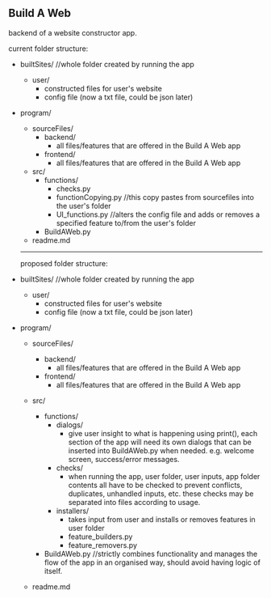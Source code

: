 Build A Web
---

backend of a website constructor app.

current folder structure:
- builtSites/   //whole folder created by running the app
    - user/
        - constructed files for user's website
        - config file (now a txt file, could be json later)

- program/
    - sourceFiles/
        - backend/
            - all files/features that are offered in the Build A Web app
        - frontend/
            - all files/features that are offered in the Build A Web app
    - src/ 
        - functions/
            - checks.py
            - functionCopying.py //this copy pastes from sourcefiles into the user's folder
            - UI_functions.py //alters the config file and adds or removes a specified feature to/from the user's folder
        - BuildAWeb.py
    - readme.md
    
    ---
    
    
    proposed folder structure:
- builtSites/   //whole folder created by running the app
    - user/
        - constructed files for user's website
        - config file (now a txt file, could be json later)

- program/
    - sourceFiles/
        - backend/
            - all files/features that are offered in the Build A Web app
        - frontend/
            - all files/features that are offered in the Build A Web app
    
    - src/ 
        - functions/
            - dialogs/
                - give user insight to what is happening using print(), each section of the app will need its own dialogs that can be inserted into BuildAWeb.py when needed. e.g. welcome screen, success/error messages.
            - checks/
                - when running the app, user folder, user inputs, app folder contents all have to be checked to prevent conflicts, duplicates, unhandled inputs, etc. these checks may be separated into files according to usage.
            - installers/
                - takes input from user and installs or removes features in user folder
                - feature_builders.py
                - feature_removers.py
        - BuildAWeb.py //strictly combines functionality and manages the flow of the app in an organised way, should avoid having logic of itself.
    - readme.md
    
    
    
